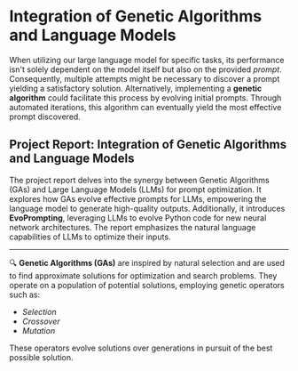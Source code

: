 # Integration of Genetic Algorithms and Language Models

When utilizing our large language model for specific tasks, its performance isn't solely dependent on the model itself but also on the provided *prompt*. Consequently, multiple attempts might be necessary to discover a prompt yielding a satisfactory solution. Alternatively, implementing a **genetic algorithm** could facilitate this process by evolving initial prompts. Through automated iterations, this algorithm can eventually yield the most effective prompt discovered.

## Project Report: Integration of Genetic Algorithms and Language Models

The project report delves into the synergy between Genetic Algorithms (GAs) and Large Language Models (LLMs) for prompt optimization. It explores how GAs evolve effective prompts for LLMs, empowering the language model to generate high-quality outputs. Additionally, it introduces **EvoPrompting**, leveraging LLMs to evolve Python code for new neural network architectures. The report emphasizes the natural language capabilities of LLMs to optimize their inputs.

---

🔍 **Genetic Algorithms (GAs)** are inspired by natural selection and are used to find approximate solutions for optimization and search problems. They operate on a population of potential solutions, employing genetic operators such as:
- *Selection*
- *Crossover*
- *Mutation*

These operators evolve solutions over generations in pursuit of the best possible solution.




